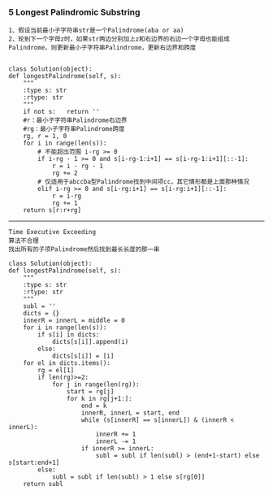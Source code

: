 ### 5		Longest Palindromic Substring

	1、假设当前最小子字符串str是一个Palindrome(aba or aa)
	2、轮到下一个字母z时，如果str两边分别加上z和右边界的右边一个字母也能组成Palindrome，则更新最小子字符串Palindrome，更新右边界和跨度
	

	class Solution(object):
    def longestPalindrome(self, s):
        """
        :type s: str
        :rtype: str
        """
        if not s:	return ''
		#r：最小子字符串Palindrome右边界
		#rg：最小子字符串Palindrome跨度
        rg, r = 1, 0
        for i in range(len(s)):
        	# 不能超出范围 i-rg >= 0
        	if i-rg - 1 >= 0 and s[i-rg-1:i+1] == s[i-rg-1:i+1][::-1]:
        		r = i - rg - 1
        		rg += 2
			# 仅适用于abccba型Palindrome找到中间项cc，其它情形都是上面那种情况
        	elif i-rg >= 0 and s[i-rg:i+1] == s[i-rg:i+1][::-1]:
        		r = i-rg
        		rg += 1
        return s[r:r+rg]

---------------------------------------
	
	Time Executive Exceeding
	算法不合理
	找出所有的子项Palindrome然后找到最长长度的那一串

	class Solution(object):
    def longestPalindrome(self, s):
        """
        :type s: str
        :rtype: str
        """
        subl = ''
        dicts = {}
        innerR = innerL = middle = 0
        for i in range(len(s)):
        	if s[i] in dicts:
        		dicts[s[i]].append(i)
        	else:
        		dicts[s[i]] = [i]
        for el in dicts.items():
        	rg = el[1]
        	if len(rg)>=2:
        		for j in range(len(rg)):
	        		start = rg[j]
        			for k in rg[j+1:]:
        				end = k
	        			innerR, innerL = start, end
	        			while (s[innerR] == s[innerL]) & (innerR < innerL):
	        				innerR += 1
	        				innerL -= 1
	        			if innerR >= innerL:
	        				subl = subl if len(subl) > (end+1-start) else s[start:end+1]
        	else:
        		subl = subl if len(subl) > 1 else s[rg[0]]
        return subl

